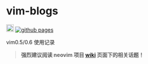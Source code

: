 # vim-blogs

[<img alt="github" src="https://img.shields.io/github/license/zjp-CN/neovim0.6-blogs?color=blue" height="20">](https://github.com/zjp-CN/neovim0.6-blogs)
[![github pages](https://github.com/zjp-CN/neovim0.6-blogs/actions/workflows/deploy.yml/badge.svg)](https://github.com/zjp-CN/neovim0.6-blogs/actions/workflows/deploy.yml)

vim0.5/0.6 使用记录

> **强烈建议阅读 neovim 项目 [wiki](https://github.com/neovim/neovim/wiki) 页面下的相关话题！**
